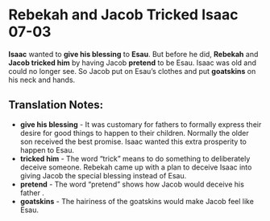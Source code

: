 Rebekah and Jacob Tricked Isaac 07-03
=======================================


**Isaac** wanted to **give his blessing** to **Esau**. But before he did,
**Rebekah** and **Jacob tricked him** by having Jacob **pretend** to be
Esau. Isaac was old and could no longer see. So Jacob put on Esau’s
clothes and put **goatskins** on his neck and hands.

Translation Notes:
------------------

-   **give his blessing** - It was customary for fathers to formally
    express their desire for good things to happen to their children.
    Normally the older son received the best promise. Isaac wanted this
    extra prosperity to happen to Esau.
-   **tricked him** - The word “trick” means to do something to
    deliberately deceive someone. Rebekah came up with a plan to deceive
    Isaac into giving Jacob the special blessing instead of Esau.
-   **pretend** - The word “pretend” shows how Jacob would deceive his
    father .
-   **goatskins** - The hairiness of the goatskins would make Jacob feel
    like Esau.

